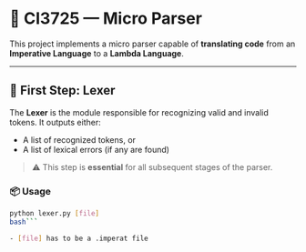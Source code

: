 # 🧠 CI3725 — Micro Parser

This project implements a micro parser capable of **translating code** from an **Imperative Language** to a **Lambda Language**.

---

## 📄 First Step: Lexer

The **Lexer** is the module responsible for recognizing valid and invalid tokens. It outputs either:
- A list of recognized tokens, or
- A list of lexical errors (if any are found)

> ⚠️ This step is **essential** for all subsequent stages of the parser.

### 📦 Usage

```bash
python lexer.py [file]
bash```

- [file] has to be a .imperat file